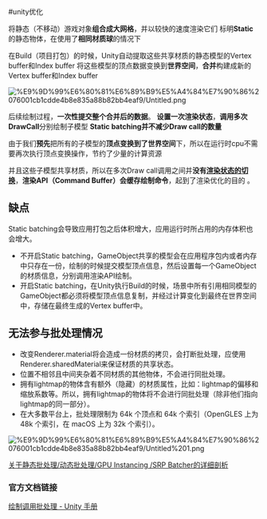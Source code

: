 #unity优化 

将静态（不移动）游戏对象**组合成大网格**，并以较快的速度渲染它们
标明**Static**的静态物体，在使用了**相同材质球**的情况下

在Build（项目打包）的时候，Unity自动提取这些共享材质的静态模型的Vertex buffer和Index buffer
将这些模型的顶点数据变换到**世界空间**，**合并**构建成新的Vertex buffer和Index buffer

![%E9%9D%99%E6%80%81%E6%89%B9%E5%A4%84%E7%90%86%2076001cb1cdde4b8e835a88b82bb4eaf9/Untitled.png](静态批处理原理.png)

后续绘制过程，**一次性提交整个合并后的数据**。
**设置一次渲染状态**，**调用多次DrawCall**分别绘制子模型
**Static batching并不减少Draw call的数量**

由于我们**预先**把所有的子模型的**顶点变换到了世界空间**下，所以在运行时cpu不需要再次执行顶点变换操作，节约了少量的计算资源

并且这些子模型共享材质，所以在多次Draw call调用之间并**没有[渲染状态的切换](渲染管线流程.md)**，**渲染API（Command Buffer）会缓存绘制命令**，起到了渲染优化的目的 。

## 缺点
Static batching会导致应用打包之后体积增大，应用运行时所占用的内存体积也会增大。

- 不开启Static batching，GameObject共享的模型会在应用程序包内或者内存中只存在一份，绘制的时候提交模型顶点信息，然后设置每一个GameObject的材质信息，分别调用渲染API绘制。
- 开启Static batching，在Unity执行Build的时候，场景中所有引用相同模型的GameObject都必须将模型顶点信息复制，并经过计算变化到最终在世界空间中，存储在最终生成的Vertex buffer中。

## 无法参与批处理情况
- 改变Renderer.material将会造成一份材质的拷贝，会打断批处理，应使用Renderer.sharedMaterial来保证材质的共享状态。
- 位置不相邻且中间夹杂着不同材质的其他物体，不会进行同批处理。
- 拥有lightmap的物体含有额外（隐藏）的材质属性，比如：lightmap的偏移和缩放系数等。所以，拥有lightmap的物体将不会进行同批处理（除非他们指向lightmap的同一部分）。
- 在大多数平台上，批处理限制为 64k 个顶点和 64k 个索引（OpenGLES 上为 48k 个索引，在 macOS 上为 32k 个索引）。

![%E9%9D%99%E6%80%81%E6%89%B9%E5%A4%84%E7%90%86%2076001cb1cdde4b8e835a88b82bb4eaf9/Untitled%201.png](静态批处理流程图.png)

[关于静态批处理/动态批处理/GPU Instancing /SRP Batcher的详细剖析](https://zhuanlan.zhihu.com/p/98642798)

### 官方文档链接

[绘制调用批处理 - Unity 手册](http://docs.unity3d.com/cn/current/Manual/DrawCallBatching.html)
